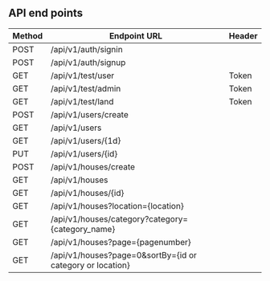 ## API end points 




| Method | Endpoint URL | Header |
|-|-|-|
|POST|/api/v1/auth/signin||
|POST|/api/v1/auth/signup||
|GET|/api/v1/test/user|Token|
|GET|/api/v1/test/admin|Token|
|GET|/api/v1/test/land|Token|
|POST|/api/v1/users/create||
|GET|/api/v1/users||
|GET|/api/v1/users/{1d}||
|PUT|/api/v1/users/{id}||
|POST|/api/v1/houses/create||
|GET|/api/v1/houses||
|GET|/api/v1/houses/{id}||
|GET|/api/v1/houses?location={location}||
|GET|/api/v1/houses/category?category={category_name}||
|GET|/api/v1/houses?page={pagenumber}||
|GET|/api/v1/houses?page=0&sortBy={id or category or location}||


